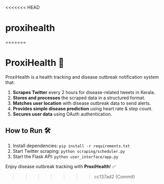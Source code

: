 <<<<<<< HEAD
# proxihealth
=======
# ProxiHealth 🚀
ProxiHealth is a health tracking and disease outbreak notification system that:
1. **Scrapes Twitter** every 2 hours for disease-related tweets in Kerala.
2. **Stores and processes** the scraped data in a structured format.
3. **Matches user location** with disease outbreak data to send alerts.
4. **Provides simple disease prediction** using heart rate & step count.
5. **Secures user data** using OAuth authentication.

## How to Run 🛠
1. Install dependencies: `pip install -r requirements.txt`
2. Start Twitter scraping: `python scraping/scheduler.py`
3. Start the Flask API: `python user_interface/app.py`

Enjoy disease outbreak tracking with **ProxiHealth**! ✅
>>>>>>> cc137ad2 (Commit)
